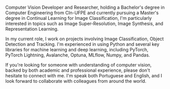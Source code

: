 Computer Vision Developer and Researcher, holding a Bachelor's degree in Computer Engineering from CIn-UFPE and currently pursuing a Master's degree in Continual Learning for Image Classification, I'm particularly interested in topics such as Image Super-Resolution, Image Synthesis, and Representation Learning.

In my current role, I work on projects involving Image Classification, Object Detection and Tracking. I'm experienced in using Python and several key libraries for machine learning and deep learning, including PyTorch, PyTorch Lightning, Avalanche, Optuna, MLflow, Numpy, and Pandas.

If you're looking for someone with understanding of computer vision, backed by both academic and professional experience, please don't hesitate to connect with me. I'm speak both Portuguese and English, and I look forward to collaborate with colleagues from around the world.
